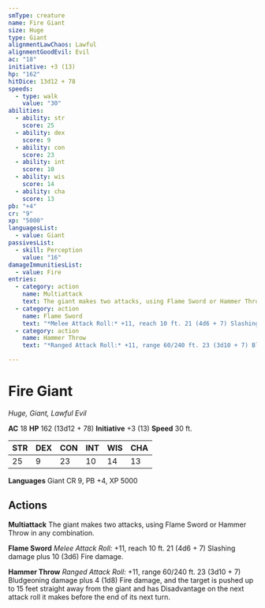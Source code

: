 ```yaml
---
smType: creature
name: Fire Giant
size: Huge
type: Giant
alignmentLawChaos: Lawful
alignmentGoodEvil: Evil
ac: "18"
initiative: +3 (13)
hp: "162"
hitDice: 13d12 + 78
speeds:
  - type: walk
    value: "30"
abilities:
  - ability: str
    score: 25
  - ability: dex
    score: 9
  - ability: con
    score: 23
  - ability: int
    score: 10
  - ability: wis
    score: 14
  - ability: cha
    score: 13
pb: "+4"
cr: "9"
xp: "5000"
languagesList:
  - value: Giant
passivesList:
  - skill: Perception
    value: "16"
damageImmunitiesList:
  - value: Fire
entries:
  - category: action
    name: Multiattack
    text: The giant makes two attacks, using Flame Sword or Hammer Throw in any combination.
  - category: action
    name: Flame Sword
    text: "*Melee Attack Roll:* +11, reach 10 ft. 21 (4d6 + 7) Slashing damage plus 10 (3d6) Fire damage."
  - category: action
    name: Hammer Throw
    text: "*Ranged Attack Roll:* +11, range 60/240 ft. 23 (3d10 + 7) Bludgeoning damage plus 4 (1d8) Fire damage, and the target is pushed up to 15 feet straight away from the giant and has Disadvantage on the next attack roll it makes before the end of its next turn."

---
```


# Fire Giant
*Huge, Giant, Lawful Evil*

**AC** 18
**HP** 162 (13d12 + 78)
**Initiative** +3 (13)
**Speed** 30 ft.

| STR | DEX | CON | INT | WIS | CHA |
| --- | --- | --- | --- | --- | --- |
| 25 | 9 | 23 | 10 | 14 | 13 |

**Languages** Giant
CR 9, PB +4, XP 5000

## Actions

**Multiattack**
The giant makes two attacks, using Flame Sword or Hammer Throw in any combination.

**Flame Sword**
*Melee Attack Roll:* +11, reach 10 ft. 21 (4d6 + 7) Slashing damage plus 10 (3d6) Fire damage.

**Hammer Throw**
*Ranged Attack Roll:* +11, range 60/240 ft. 23 (3d10 + 7) Bludgeoning damage plus 4 (1d8) Fire damage, and the target is pushed up to 15 feet straight away from the giant and has Disadvantage on the next attack roll it makes before the end of its next turn.

